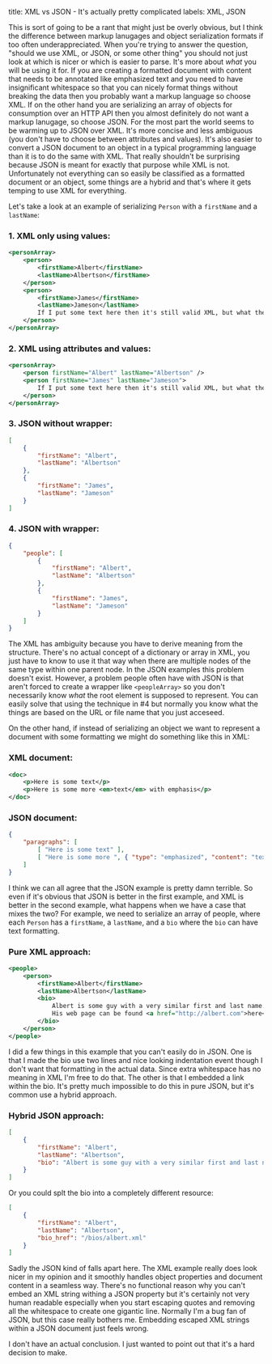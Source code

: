 title: XML vs JSON - It's actually pretty complicated
labels: XML, JSON

This is sort of going to be a rant that might just be overly obvious, but I think the difference between markup lanugages
and object serialization formats if too often underappreciated. When you're trying to answer the question, "should we use
XML, or JSON, or some other thing" you should not just look at which is nicer or which is easier to parse. It's more about
*what* you will be using it for. If you are creating a formatted document with content that needs to be annotated like
emphasized text and you need to have insignificant whitespace so that you can nicely format things without breaking the
data then you probably want a markup language so choose XML. If on the other hand you are serializing an array of objects
for consumption over an HTTP API then you almost definitely do not want a markup lanugage, so choose JSON. For the most
part the world seems to be warming up to JSON over XML. It's more concise and less ambiguous (you don't have to choose
between attributes and values). It's also easier to convert a JSON document to an object in a typical programming language
than it is to do the same with XML. That really shouldn't be surprising because JSON is meant for exactly that purpose
while XML is not. Unfortunately not everything can so easily be classified as a formatted document or an object, some
things are a hybrid and that's where it gets temping to use XML for everything.

Let's take a look at an example of serializing `Person` with a `firstName` and a `lastName`:

### 1. XML only using values:

```xml
<personArray>    
    <person>
        <firstName>Albert</firstName>
        <lastName>Albertson</firstName>
    </person>
    <person>
        <firstName>James</firstName>
        <lastName>Jameson</lastName>
        If I put some text here then it's still valid XML, but what the heck does it mean?
    </person>
</personArray>
```

### 2. XML using attributes and values:

```xml
<personArray>
    <person firstName="Albert" lastName="Albertson" />
    <person firstName="James" lastName="Jameson">
        If I put some text here then it's still valid XML, but what the heck does it mean?
    </person>
</personArray>
```

### 3. JSON without wrapper:

```json
[
    {
        "firstName": "Albert",
        "lastName": "Albertson"
    },
    {
        "firstName": "James",
        "lastName": "Jameson"
    }
]
```

### 4. JSON with wrapper:

```json
{
    "people": [
        {
            "firstName": "Albert",
            "lastName": "Albertson"
        },
        {
            "firstName": "James",
            "lastName": "Jameson"
        }
    ]
}
```

The XML has ambiguity because you have to derive meaning from the structure. There's no actual concept of a dictionary
or array in XML, you just have to know to use it that way when there are multiple nodes of the same type within one
parent node. In the JSON examples this problem doesn't exist. However, a problem people often have with JSON is that
aren't forced to create a wrapper like `<peopleArray>` so you don't necessarily know *what* the root element is supposed
to represent. You can easily solve that using the technique in #4 but normally you know what the things are based on the
URL or file name that you just acceseed.

On the other hand, if instead of serializing an object we want to represent a document with some formatting we might do
something like this in XML:

### XML document:

```xml
<doc>
    <p>Here is some text</p>
    <p>Here is some more <em>text</em> with emphasis</p>
</doc>
```

### JSON document:

```json
{
    "paragraphs": [
        [ "Here is some text" ],
        [ "Here is some more ", { "type": "emphasized", "content": "text" }, " with emphasis" ]
    ]
}
```

I think we can all agree that the JSON example is pretty damn terrible. So even if it's obvious that JSON is better in the
first example, and XML is better in the second example, what happens when we have a case that mixes the two? For example,
we need to serialize an array of people, where each `Person` has a `firstName`, a `lastName`, and a `bio` where the `bio`
can have text formatting.

### Pure XML approach:

```xml
<people>
    <person>
        <firstName>Albert</firstName>
        <lastName>Albertson</lastName>
        <bio>
            Albert is some guy with a very similar first and last name.
            His web page can be found <a href="http://albert.com">here</a>.
        </bio>
    </person>
</people>
```

I did a few things in this example that you can't easily do in JSON. One is that I made the bio use two lines and nice
looking indentation event though I don't want that formatting in the actual data. Since extra whitespace has no meaning
in XML I'm free to do that. The other is that I embedded a link within the bio. It's pretty much impossible to do this
in pure JSON, but it's common use a hybrid approach.

### Hybrid JSON approach:

```json
[
    {
        "firstName": "Albert",
        "lastName": "Albertson",
        "bio": "Albert is some guy with a very similar first and last name. His web page can be found <a href=\"http://albert.com\">here</a>."
    }
]
```

Or you could splt the bio into a completely different resource:

```json
[
    {
        "firstName": "Albert",
        "lastName": "Albertson",
        "bio_href": "/bios/albert.xml"
    }
]
```

Sadly the JSON kind of falls apart here. The XML example really does look nicer in my opinion and it smoothly handles
object properties and document content in a seamless way. There's no functional reason why you can't embed an XML string
withing a JSON property but it's certainly not very human readable especially when you start escaping quotes and
removing all the whitespace to create one gigantic line. Normally I'm a bug fan of JSON, but this case really bothers me.
Embedding escaped XML strings within a JSON document just feels wrong.

I don't have an actual conclusion. I just wanted to point out that it's a hard decision to make.
